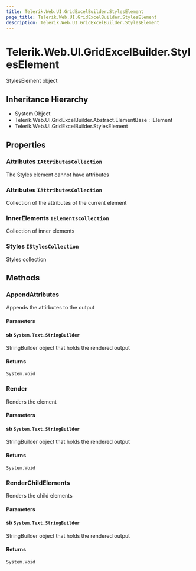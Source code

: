 ```yaml
---
title: Telerik.Web.UI.GridExcelBuilder.StylesElement
page_title: Telerik.Web.UI.GridExcelBuilder.StylesElement
description: Telerik.Web.UI.GridExcelBuilder.StylesElement
---
```


# Telerik.Web.UI.GridExcelBuilder.StylesElement

StylesElement object

## Inheritance Hierarchy

* System.Object
* Telerik.Web.UI.GridExcelBuilder.Abstract.ElementBase : IElement
* Telerik.Web.UI.GridExcelBuilder.StylesElement

## Properties

###  Attributes `IAttributesCollection`

The Styles element cannot have attributes

###  Attributes `IAttributesCollection`

Collection of the attributes of the current element

###  InnerElements `IElementsCollection`

Collection of inner elements

###  Styles `IStylesCollection`

Styles collection

## Methods

###  AppendAttributes

Appends the attirbutes to the output

#### Parameters

#### sb `System.Text.StringBuilder`

StringBuilder object that holds the rendered output

#### Returns

`System.Void` 

###  Render

Renders the element

#### Parameters

#### sb `System.Text.StringBuilder`

StringBuilder object that holds the rendered output

#### Returns

`System.Void` 

###  RenderChildElements

Renders the child elements

#### Parameters

#### sb `System.Text.StringBuilder`

StringBuilder object that holds the rendered output

#### Returns

`System.Void` 

